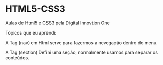# HTML5-CSS3
Aulas de Html5 e CSS3 pela Digital Innovtion One

Tópicos que eu aprendi:

A Tag (nav) em Html serve para fazermos a nevegação dentro do menu.

A Tag (section) Defini uma seção, normalmente usamos para separar os conteúdos.